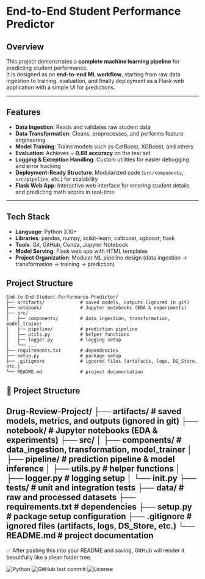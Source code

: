 #  End-to-End Student Performance Predictor

## Overview
This project demonstrates a **complete machine learning pipeline** for predicting student performance.  
It is designed as an **end-to-end ML workflow**, starting from raw data ingestion to training, evaluation, and finally deployment as a Flask web application with a simple UI for predictions.

---

## Features
- **Data Ingestion**: Reads and validates raw student data  
- **Data Transformation**: Cleans, preprocesses, and performs feature engineering  
- **Model Training**: Trains models such as CatBoost, XGBoost, and others  
- **Evaluation**: Achieves ~ **0.88 accuracy** on the test set  
- **Logging & Exception Handling**: Custom utilities for easier debugging and error tracking  
- **Deployment-Ready Structure**: Modularized code (`src/components`, `src/pipeline`, etc.) for scalability  
- **Flask Web App**: Interactive web interface for entering student details and predicting math scores in real-time  


---

##  Tech Stack
- **Language**: Python 3.10+  
- **Libraries**: pandas, numpy, scikit-learn, catboost, xgboost, flask  
- **Tools**: Git, GitHub, Conda, Jupyter Notebook  
- **Model Serving**: Flask web app with HTML templates  
- **Project Organization**: Modular ML pipeline design (data ingestion → transformation → training → prediction)  




##  Project Structure

```
End-to-End-Student-Performance-Predictor/
├── artifacts/             # saved models, outputs (ignored in git)
├── notebook/              # Jupyter notebooks (EDA & experiments)
├── src/
│   ├── components/        # data_ingestion, transformation, model_trainer
│   ├── pipeline/          # prediction pipeline
│   ├── utils.py           # helper functions
│   ├── logger.py          # logging setup
│   └── ...
├── requirements.txt       # dependencies
├── setup.py               # package setup
├── .gitignore             # ignored files (artifacts, logs, DS_Store, etc.)
└── README.md              # project documentation
```

## 📁 Project Structure
Drug-Review-Project/
├── artifacts/ # saved models, metrics, and outputs (ignored in git)
├── notebook/ # Jupyter notebooks (EDA & experiments)
├── src/
│ ├── components/ # data_ingestion, transformation, model_trainer
│ ├── pipeline/ # prediction pipeline & model inference
│ ├── utils.py # helper functions
│ ├── logger.py # logging setup
│ └── init.py
├── tests/ # unit and integration tests
├── data/ # raw and processed datasets
├── requirements.txt # dependencies
├── setup.py # package setup configuration
├── .gitignore # ignored files (artifacts, logs, DS_Store, etc.)
└── README.md # project documentation
---

✅ After pasting this into your README and saving, GitHub will render it beautifully like a clean folder tree.


![Python](https://img.shields.io/badge/python-3.10+-blue.svg)
![GitHub last commit](https://img.shields.io/github/last-commit/BMatewos/End-to-End-Student-Performance-Predictor)
![License](https://img.shields.io/badge/license-MIT-green)
